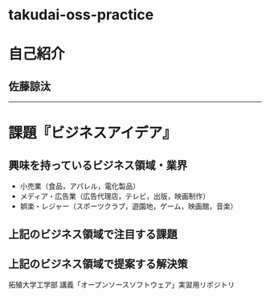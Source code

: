 # takudai-oss-practice
# 自己紹介
## 佐藤諒汰
* * *
# 課題『ビジネスアイデア』
## 興味を持っているビジネス領域・業界
- 小売業（食品，アパレル，電化製品）
- メディア・広告業（広告代理店，テレビ，出版，映画制作）
- 娯楽・レジャー（スポーツクラブ，遊園地，ゲーム，映画館，音楽）
## 上記のビジネス領域で注目する課題
## 上記のビジネス領域で提案する解決策
拓殖大学工学部 講義「オープンソースソフトウェア」実習用リポジトリ
